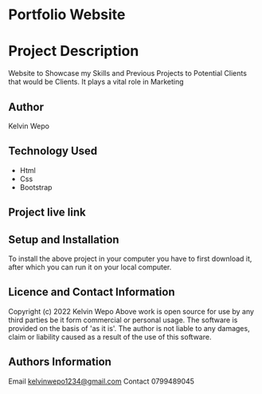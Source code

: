 # Portfolio Website

# Project Description
<p> Website to Showcase my Skills and Previous Projects to Potential Clients  that would be Clients. It plays a vital role in Marketing<p>

## Author 
<p> Kelvin Wepo<p>

## Technology Used
* Html
* Css
* Bootstrap

## Project live link


## Setup and Installation


To install the above project in your computer you have to first download it, after which you can run it on your local computer.

## Licence and Contact Information
Copyright (c) 2022 Kelvin Wepo Above work is open source for use by any third parties be it form commercial or personal usage. The software is provided on the basis of 'as it is'. The author is not liable to any damages, claim or liability caused as a result of the use of this software.

## Authors Information
 Email kelvinwepo1234@gmail.com
 Contact 0799489045
